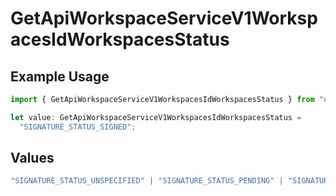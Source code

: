 # GetApiWorkspaceServiceV1WorkspacesIdWorkspacesStatus

## Example Usage

```typescript
import { GetApiWorkspaceServiceV1WorkspacesIdWorkspacesStatus } from "oppulence-backend-sdk/models/operations";

let value: GetApiWorkspaceServiceV1WorkspacesIdWorkspacesStatus =
  "SIGNATURE_STATUS_SIGNED";
```

## Values

```typescript
"SIGNATURE_STATUS_UNSPECIFIED" | "SIGNATURE_STATUS_PENDING" | "SIGNATURE_STATUS_SIGNED" | "SIGNATURE_STATUS_REJECTED" | "SIGNATURE_STATUS_EXPIRED" | "SIGNATURE_STATUS_REVOKED"
```